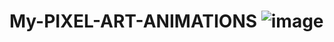 # My-PIXEL-ART-ANIMATIONS ![image](https://user-images.githubusercontent.com/107995480/175078879-bce4996e-0613-4211-b5f3-f3417440fa43.png)
